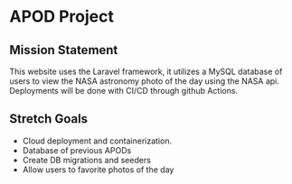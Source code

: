 # APOD Project

## Mission Statement
This website uses the Laravel framework, it utilizes a MySQL database of users to 
view the NASA astronomy photo of the day using the NASA api. Deployments will be done with CI/CD through github Actions.

## Stretch Goals
* Cloud deployment and containerization.
* Database of previous APODs
* Create DB migrations and seeders
* Allow users to favorite photos of the day

